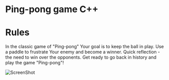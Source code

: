 # Ping-pong game C++ 

# Rules 

In the classic game of "Ping-pong" Your goal is to keep the ball in play. Use a paddle to frustrate Your enemy and become a winner. Quick reflection - the need to win over the opponents. Get ready to go back in history and play the game "Ping-pong"!

![ScreenShot](https://cloclo10.cloud.mail.ru/thumb/xw1/pong-game-screenshot.jpg?x-email=03091996%40mail.ru)
